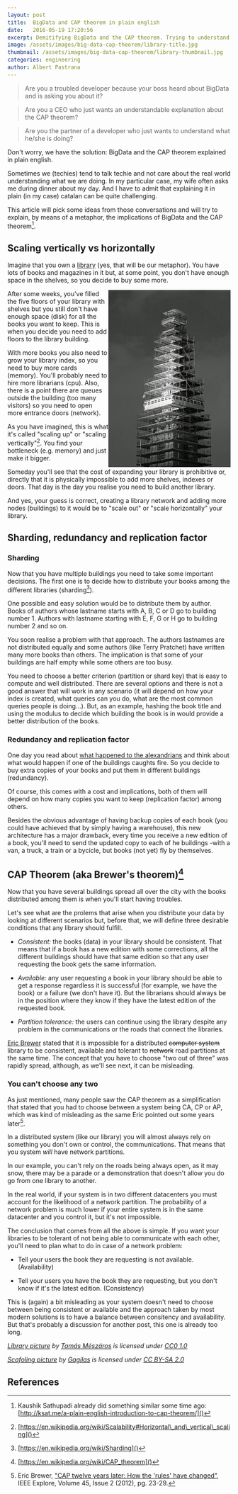 ```yaml
---
layout: post
title:  BigData and CAP theorem in plain english
date:   2016-05-19 17:20:56
excerpt: Demitifying BigData and the CAP theorem. Trying to understand them by means of a metaphor.
image: /assets/images/big-data-cap-theorem/library-title.jpg
thumbnail: /assets/images/big-data-cap-theorem/library-thumbnail.jpg
categories: engineering
author: Albert Pastrana
---
```



> Are you a troubled developer because your boss heard about BigData and is asking you about it?

> Are you a CEO who just wants an understandable explanation about the CAP theorem?

> Are you the partner of a developer who just wants to understand what he/she is doing?

Don't worry, we have the solution: BigData and the CAP theorem explained in plain english.

Sometimes we (techies) tend to talk techie and not care about the real world understanding what we are doing. In my particular case, my wife often asks me during dinner about my day. And I have to admit that explaining it in plain (in my case) catalan can be quite challenging.

This article will pick some ideas from those conversations and will try to explain, by means of a metaphor, the implications of BigData and the CAP theorem[^other].

## Scaling vertically vs horizontally

Imagine that you own a [library](https://en.wikipedia.org/wiki/Library) (yes, that will be our metaphor). You have lots of books and magazines in it but, at some point, you don't have enough space in the shelves, so you decide to buy some more.

<img alt="Adding floors" style="float: right;" src="/assets/images/big-data-cap-theorem/scafolding.jpg">

After some weeks, you've filled the five floors of your library with shelves but you still don't have enough space (disk) for all the books you want to keep. This is when you decide you need to add floors to the library building.

With more books you also need to grow your library index, so you need to buy more cards (memory). You'll probably need to hire more librarians (cpu). Also, there is a point there are queues outside the building (too many visitors) so you need to open more entrance doors (network).

As you have imagined, this is what it's called "scaling up" or "scaling vertically"[^scale]. You find your bottleneck (e.g. memory) and just make it bigger.

Someday you'll see that the cost of expanding your library is prohibitive or, directly that it is physically impossible to add more shelves, indexes or doors. That day is the day you realise you need to build another library.

And yes, your guess is correct, creating a library network and adding more nodes (buildings) to it would be to "scale out" or "scale horizontally" your library.

## Sharding, redundancy and replication factor

### Sharding
Now that you have multiple buildings you need to take some important decisions. The first one is to decide how to distribute your books among the different libraries (sharding[^shard]).

One possible and easy solution would be to distribute them by author. Books of authors whose lastname starts with A, B, C or D go to building number 1. Authors with lastname starting with E, F, G or H go to building number 2 and so on.

You soon realise a problem with that approach. The authors lastnames are not distributed equally and some authors (like Terry Pratchet) have written many more books than others. The implication is that some of your buildings are half empty while some others are too busy.

You need to choose a better criterion (partition or shard key) that is easy to compute and well distributed. There are several options and there is not a good answer that will work in any scenario (it will depend on how your index is created, what queries can you do, what are the most common queries people is doing...). But, as an example, hashing the book title and using the modulus to decide which building the book is in would provide a better distribution of the books.

### Redundancy and replication factor

One day you read about [what happened to the alexandrians](https://en.wikipedia.org/wiki/Destruction_of_the_Library_of_Alexandria) and think about what would happen if one of the buildings caughts fire. So you decide to buy extra copies of your books and put them in different buildings (redundancy).

Of course, this comes with a cost and implications, both of them will depend on how many copies you want to keep (replication factor) among others.

Besides the obvious advantage of having backup copies of each book (you could have achieved that by simply having a warehouse), this new architecture has a major drawback, every time you receive a new edition of a book, you'll need to send the updated copy to each of he buildings -with a van, a truck, a train or a bycicle, but books (not yet) fly by themselves.

## CAP Theorem (aka Brewer's theorem)[^cap]

Now that you have several buildings spread all over the city with the books distributed among them is when you'll start having troubles.

Let's see what are the prolems that arise when you distribute your data by looking at different scenarios but, before that, we will define three desirable conditions that any library should fulfill.

- _Consistent:_ the books (data) in your library should be consistent.
  That means that if a book has a new edition with some corrections, all the
  different buildings should have that same edition so that any user requesting
  the book gets the same information.

- _Available:_ any user requesting a book in your library should be able
  to get a response regardless it is successful (for example, we have the
  book) or a failure (we don't have it). But the librarians should always
  be in the position where they know if they have the latest edition of
  the requested book.

- _Partition tolerance:_ the users can continue using the library despite
  any problem in the communications or the roads that connect the libraries.

[Eric Brewer](http://www.cs.berkeley.edu/~brewer/) stated that it is impossible for a distributed ~~computer system~~ library to be consistent, available and tolerant to ~~network~~ road partitions at the same time. The concept that you have to choose "two out of three" was rapidly spread, although, as we'll see next, it can be misleading.

### You can't choose any two

As just mentioned, many people saw the CAP theorem as a simplification that stated that you had to choose between a system being CA, CP or AP, which was kind of misleading as the same Eric pointed out some years later[^cap2].

In a distributed system (like our library) you will almost always rely on something you don't own or control, the communications. That means that you system *will* have network partitions.

In our example, you can't rely on the roads being always open, as it may snow, there may be a parade or a demonstration that doesn't allow you do go from one library to another.

In the real world, if your system is in two different datacenters you must account for the likelihood of a network partition. The probability of a network problem is much lower if your entire system is in the same datacenter and you control it, but it's not impossible.

The conclusion that comes from all the above is simple. If you want your libraries to be tolerant of not being able to communicate with each other, you'll need to plan what to do in case of a network problem:

- Tell your users the book they are requesting is not available. (Availability)

- Tell your users you have the book they are requesting, but you
  don't know if it's the latest edition. (Consistency)

This is (again) a bit misleading as your system doesn't need to choose between being consistent or available and the approach taken by most modern solutions is to have a balance between consitency and availability. But that's probably a discussion for another post, this one is already too long.


_[Library picture](https://www.pexels.com/photo/library-university-books-students-12064/) by [Tamás Mészáros](https://www.pexels.com/u/repuding/) is licensed under [CC0 1.0](https://creativecommons.org/publicdomain/zero/1.0/)_

_[Scafoling picture](https://www.flickr.com/photos/gagilas/8094965097/) by [Gagilas](https://www.flickr.com/photos/gagilas/) is licensed under [CC BY-SA 2.0](https://creativecommons.org/licenses/by-sa/2.0/)_

## References

[^other]: Kaushik Sathupadi already did something similar some time ago: [http://ksat.me/a-plain-english-introduction-to-cap-theorem/]()
[^scale]: [https://en.wikipedia.org/wiki/Scalability#Horizontal\_and\_vertical\_scaling]()
[^shard]: [https://en.wikipedia.org/wiki/Sharding]()
[^cap]: [https://en.wikipedia.org/wiki/CAP_theorem]()
[^cap2]: Eric Brewer, ["CAP twelve years later: How the 'rules' have changed"](http://www.infoq.com/articles/cap-twelve-years-later-how-the-rules-have-changed), IEEE Explore, Volume 45, Issue 2 (2012), pg. 23-29.

